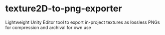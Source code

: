 # texture2D-to-png-exporter
 Lightweight Unity Editor tool to export in-project textures as lossless PNGs for compression and archival for own use
